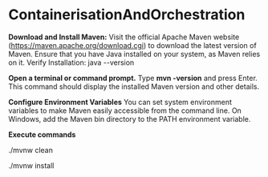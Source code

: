 # ContainerisationAndOrchestration

**Download and Install Maven:**
Visit the official Apache Maven website (https://maven.apache.org/download.cgi) to download the latest version of Maven.
Ensure that you have Java installed on your system, as Maven relies on it.
Verify Installation: java --version

**Open a terminal or command prompt.**
Type **mvn -version** and press Enter. This command should display the installed Maven version and other details.

**Configure Environment Variables**
You can set system environment variables to make Maven easily accessible from the command line.
On Windows, add the Maven bin directory to the PATH environment variable.

**Execute commands**

./mvnw clean

./mvnw install
